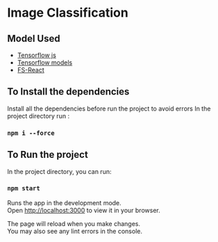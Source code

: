 # Image Classification

## Model Used

- [Tensorflow js](https://www.tensorflow.org/js)
- [Tensorflow models](https://www.tensorflow.org/js/models)
- [FS-React](https://www.npmjs.com/package/fs-react)

## To Install the dependencies

Install all the dependencies before run the project to avoid errors
In the project directory run :

### `npm i --force`

## To Run the project

In the project directory, you can run:

### `npm start`

Runs the app in the development mode.\
Open [http://localhost:3000](http://localhost:3000) to view it in your browser.

The page will reload when you make changes.\
You may also see any lint errors in the console.
